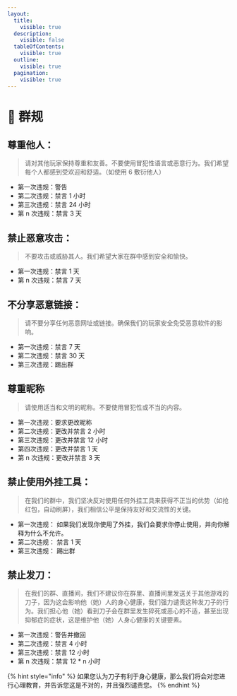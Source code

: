 ```yaml
---
layout:
  title:
    visible: true
  description:
    visible: false
  tableOfContents:
    visible: true
  outline:
    visible: true
  pagination:
    visible: true
---
```


# 📡 群规

## 尊重他人：

> 请对其他玩家保持尊重和友善。不要使用冒犯性语言或恶意行为。我们希望每个人都感到受欢迎和舒适。（如使用 6 敷衍他人）

* 第一次违规：警告
* 第二次违规：禁言 1 小时
* 第三次违规：禁言 24 小时
* 第 n 次违规：禁言 3 天

## 禁止恶意攻击：

> 不要攻击或威胁其人。我们希望大家在群中感到安全和愉快。

* 第一次违规：禁言 1 天
* 第 n 次违规：禁言 7 天

## 不分享恶意链接：

> 请不要分享任何恶意网址或链接。确保我们的玩家安全免受恶意软件的影响。

* 第一次违规：禁言 7 天
* 第二次违规：禁言 30 天
* 第三次违规：踢出群

## 尊重昵称

> 请使用适当和文明的昵称。不要使用冒犯性或不当的内容。

* 第一次违规：要求更改昵称
* 第二次违规：更改并禁言 2 小时
* 第三次违规：更改并禁言 12 小时
* 第四次违规：更改并禁言 1 天
* 第 n 次违规：更改并禁言 3 天&#x20;

## 禁止使用外挂工具：

> 在我们的群中，我们坚决反对使用任何外挂工具来获得不正当的优势（如抢红包，自动刷屏），我们相信公平是保持友好和交流性的关键。

* 第一次违规： 如果我们发现你使用了外挂，我们会要求你停止使用，并向你解释为什么不允许。
* 第二次违规： 禁言 1 天
* 第三次违规： 踢出群

## 禁止发刀：

> 在我们的群、直播间，我们不建议你在群里、直播间里发送关于其他游戏的刀子，因为这会影响他（她）人的身心健康，我们强力谴责这种发刀子的行为。我们担心他（她）看到刀子会在群里发生猝死或恶心的不适，甚至出现抑郁症的症状，这是维护他（她）人身心健康的关键要素。

* 第一次违规：警告并撤回
* 第二次违规：禁言 4 小时
* 第三次违规：禁言 12 小时
* 第 n 次违规：禁言 12 \* n 小时

{% hint style="info" %}
如果您认为刀子有利于身心健康，那么我们将会对您进行心理教育，并告诉您这是不对的，并且强烈谴责您。
{% endhint %}
